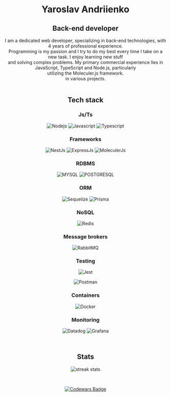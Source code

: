 <h1 align="center">
  Yaroslav Andriienko
</h1>

<h2 align="center">
  Back-end developer 
</h2>

<div align=center>
  I am a dedicated web developer, specializing in back-end technologies, with 4 years of professional experience.<br> 
  Programming is my passion and I try to do my best every time I take on a new task. I enjoy learning new stuff<br>
  and solving complex problems. My primary commercial experience lies in JavaScript, TypeScript and Node.js, particularly<br>  
  utilizing the Moleculer.js framework.<br>
  in various projects.
</div>

<br>

<h2 align="center">
  Tech stack
</h2>

<h3 align="center">
  Js/Ts 
</h3>

<div align="center" width="200px">
  
  ![Nodejs](https://img.shields.io/badge/-Nodejs-3C873A?style=for-the-badge&labelColor=black&logo=node.js&logoColor=3C873A)
  ![Javascript](https://img.shields.io/badge/-Javascript-F0DB4F?style=for-the-badge&labelColor=black&logo=javascript&logoColor=F0DB4F)
  ![Typescript](https://img.shields.io/badge/-Typescript-007acc?style=for-the-badge&labelColor=black&logo=typescript&logoColor=007acc)

</div>

<h3 align="center">
  Frameworks 
</h3>

<div align="center" width="200px">

  ![NestJs](https://img.shields.io/badge/-Nest-A2223B?style=for-the-badge&labelColor=black&logo=nestjs&logoColor=A2223B)
  ![ExpressJs](https://img.shields.io/badge/-Express-ffffff?style=for-the-badge&labelColor=black&logo=express&logoColor=white)
  ![MoleculerJs](https://img.shields.io/badge/-Moleculer-0e83cd?style=for-the-badge&labelColor=black&logo=moleculer&logoColor=0e83cd)

</div>

<h3 align="center">
  RDBMS
</h3>

<div align="center" width="200px">

  ![MYSQL](https://img.shields.io/badge/-MYSQL-f29111?style=for-the-badge&labelColor=black&logo=mysql&logoColor=#00758f)
  ![POSTGRESQL](https://img.shields.io/badge/-POSTGRESQL-008bb9?style=for-the-badge&labelColor=black&logo=postgresql&logoColor=#0064a5)

</div>

<h3 align="center">
  ORM
</h3>

<div align="center" width="200px">

  ![Sequelize](https://img.shields.io/badge/-Sequelize-52B0E7?style=for-the-badge&labelColor=black&logo=sequelize&logoColor=#52B0E7)
  ![Prisma](https://img.shields.io/badge/-Prisma-2D3748?style=for-the-badge&labelColor=black&logo=prisma&logoColor=#2D3748)

</div>

<h3 align="center">
  NoSQL
</h3>

<div align="center" width="200px">

  ![Redis](https://img.shields.io/badge/-Redis-D82C20?style=for-the-badge&labelColor=black&logo=redis&logoColor=#A41E11)

</div>

<h3 align="center">
  Message brokers
</h3>

<div align="center" width="200px">

  ![RabbitMQ](https://img.shields.io/badge/-RabbitMQ-FF6600?style=for-the-badge&labelColor=black&logo=rabbitmq&logoColor=#FF6600)

</div>

<h3 align="center">
  Testing
</h3>


<div align="center" width="200px">

  ![Jest](https://img.shields.io/badge/-Jest-C21325?style=for-the-badge&labelColor=black&logo=jest&logoColor=#C21325)

</div>

<div align="center" width="200px">
  
  ![Postman](https://img.shields.io/badge/-Postman-FF6C37?style=for-the-badge&labelColor=black&logo=postman&logoColor=#FF6C37)

</div>

<h3 align="center">
  Containers
</h3>

<div align="center" width="200px">
  
  ![Docker](https://img.shields.io/badge/-Docker-2496ED?style=for-the-badge&labelColor=black&logo=docker&logoColor=#2496ED)

</div>


<h3 align="center">
  Monitoring
</h3>

<div align="center" width="200px">

  ![Datadog](https://img.shields.io/badge/-Datadog-632CA6?style=for-the-badge&labelColor=black&logo=datadog&logoColor=#632CA6)
  ![Grafana](https://img.shields.io/badge/-Grafana-F46800?style=for-the-badge&labelColor=black&logo=grafana&logoColor=#F46800)

</div>


<br>

<h2 align="center">
  Stats
</h2>

<div align="center" width="200px">

  ![streak stats](https://github-readme-streak-stats.herokuapp.com/?user=ogsevko&theme=onedark&hide_border=true)
  
  <br>
  
  <a align="center" href="https://codewars.com/users/ogsevko">
   
  ![Codewars Badge](https://www.codewars.com/users/ogsevko/badges/large)
    
  </a>

</div>
